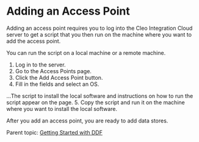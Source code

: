 # Adding an Access Point

Adding an access point requires you to log into the Cleo Integration Cloud server to get a script that you then run on the machine where you want to add the access point.

You can run the script on a local machine or a remote machine.

1. Log in to the server.
2. Go to the Access Points page.
3. Click the Add Access Point button. 
4. Fill in the fields and select an OS.

...The script to install the local software and instructions on how to run the script appear on the page.
5. Copy the script and run it on the machine where you want to install the local software.

After you add an access point, you are ready to add data stores.

Parent topic: [Getting Started with DDF](../assets/DDF_GettingStarted.html)
